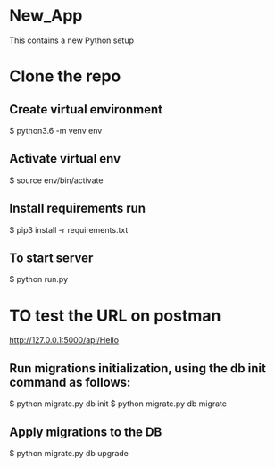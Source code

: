 # New_App
This contains a new Python setup
# Clone the repo

## Create virtual environment 
$ python3.6 -m venv env
## Activate virtual env 
$ source env/bin/activate
## Install requirements run 
$ pip3 install -r requirements.txt
## To start server 
  $ python run.py
# TO test the URL on postman 
http://127.0.0.1:5000/api/Hello
## Run migrations initialization, using the db init command as follows:
  $ python migrate.py db init
 $ python migrate.py db migrate
## Apply migrations to the DB 
$ python migrate.py db upgrade

